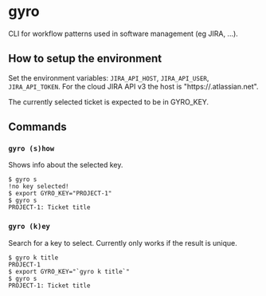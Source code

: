 # gyro

CLI for workflow patterns used in software management (eg JIRA, ...).

## How to setup the environment

Set the environment variables: `JIRA_API_HOST`, `JIRA_API_USER`, `JIRA_API_TOKEN`. For the cloud JIRA API v3 the host is "https://<youraccount>.atlassian.net".

The currently selected ticket is expected to be in GYRO_KEY.

## Commands

### `gyro (s)how`

Shows info about the selected key.

```
$ gyro s
!no key selected!
$ export GYRO_KEY="PROJECT-1"
$ gyro s
PROJECT-1: Ticket title
```

### `gyro (k)ey`

Search for a key to select. Currently only works if the result is unique.

```
$ gyro k title
PROJECT-1
$ export GYRO_KEY="`gyro k title`"
$ gyro s
PROJECT-1: Ticket title
```
